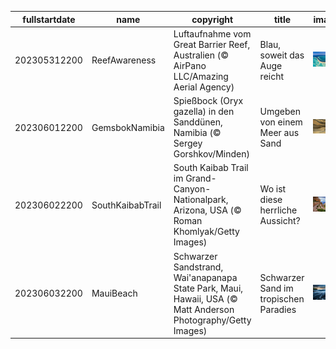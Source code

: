 |fullstartdate|name|copyright|title|image|
|--|--|--|--|--|
202305312200|ReefAwareness|Luftaufnahme vom Great Barrier Reef, Australien (© AirPano LLC/Amazing Aerial Agency)|Blau, soweit das Auge reicht|![](/de-DE/2023/06/202305312200ReefAwareness.jpg)|
202306012200|GemsbokNamibia|Spießbock (Oryx gazella) in den Sanddünen, Namibia (© Sergey Gorshkov/Minden)|Umgeben von einem Meer aus Sand|![](/de-DE/2023/06/202306012200GemsbokNamibia.jpg)|
202306022200|SouthKaibabTrail|South Kaibab Trail im Grand-Canyon-Nationalpark, Arizona, USA (© Roman Khomlyak/Getty Images)|Wo ist diese herrliche Aussicht?|![](/de-DE/2023/06/202306022200SouthKaibabTrail.jpg)|
202306032200|MauiBeach|Schwarzer Sandstrand, Wai'anapanapa State Park, Maui, Hawaii, USA (© Matt Anderson Photography/Getty Images)|Schwarzer Sand im tropischen Paradies|![](/de-DE/2023/06/202306032200MauiBeach.jpg)|
